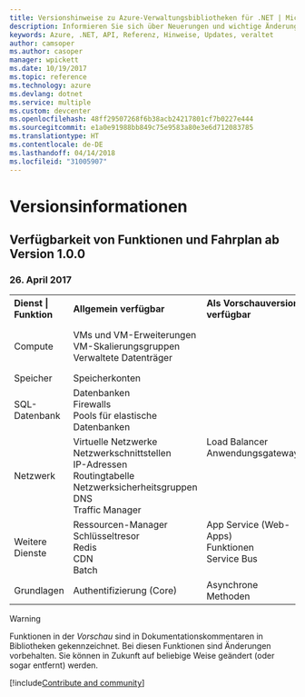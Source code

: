 ```yaml
---
title: Versionshinweise zu Azure-Verwaltungsbibliotheken für .NET | Microsoft-Dokumentation
description: Informieren Sie sich über Neuerungen und wichtige Änderungen in den Azure-Verwaltungsbibliotheken für .NET.
keywords: Azure, .NET, API, Referenz, Hinweise, Updates, veraltet
author: camsoper
ms.author: casoper
manager: wpickett
ms.date: 10/19/2017
ms.topic: reference
ms.technology: azure
ms.devlang: dotnet
ms.service: multiple
ms.custom: devcenter
ms.openlocfilehash: 48ff29507268f6b38acb24217801cf7b0227e444
ms.sourcegitcommit: e1a0e91988bb849c75e9583a80e3e6d712083785
ms.translationtype: HT
ms.contentlocale: de-DE
ms.lasthandoff: 04/14/2018
ms.locfileid: "31005907"
---
```

# <a name="release-notes"></a>Versionsinformationen 

## <a name="feature-availability-and-road-map-as-of-version-100"></a>Verfügbarkeit von Funktionen und Fahrplan ab Version 1.0.0 ##
### <a name="april-26-2017"></a>26. April 2017

<table>
  <tr>
    <th align="left">Dienst | Funktion</th>
    <th align="left">Allgemein verfügbar</th>
    <th align="left">Als Vorschauversion verfügbar</th>
    <th align="left">In Kürze verfügbar</th>
  </tr>
  <tr>
    <td>Compute</td>
    <td>VMs und VM-Erweiterungen<br>VM-Skalierungsgruppen<br>Verwaltete Datenträger</td>
    <td></td>
    <td valign="top">Azure Container Service<br>Azure-Containerregistrierung</td>
  </tr>
  <tr>
    <td>Speicher</td>
    <td>Speicherkonten</td>
    <td></td>
    <td>Verschlüsselung</td>
  </tr>
  <tr>
    <td>SQL-Datenbank</td>
    <td>Datenbanken<br>Firewalls<br>Pools für elastische Datenbanken</td>
    <td></td>
    <td valign="top"></td>
  </tr>
  <tr>
    <td>Netzwerk</td>
    <td>Virtuelle Netzwerke<br>Netzwerkschnittstellen<br>IP-Adressen<br>Routingtabelle<br>Netzwerksicherheitsgruppen<br>DNS<br>Traffic Manager</td>
    <td valign="top">Load Balancer<br>Anwendungsgateways</td>
    <td valign="top"></td>
  </tr>
  <tr>
    <td>Weitere Dienste</td>
    <td>Ressourcen-Manager<br>Schlüsseltresor<br>Redis<br>CDN<br>Batch</td>
    <td valign="top">App Service (Web-Apps)<br>Funktionen<br>Service Bus</td>
    <td valign="top">Überwachen<br>Graph (rollenbasierte Zugriffssteuerung)<br>Azure Cosmos DB<br>Scheduler</td>
  </tr>
  <tr>
    <td>Grundlagen</td>
    <td>Authentifizierung (Core)</td>
    <td>Asynchrone Methoden</td>
    <td valign="top"></td>
  </tr>
</table>

> [!WARNING] 
> Funktionen in der *Vorschau* sind in Dokumentationskommentaren in Bibliotheken gekennzeichnet. Bei diesen Funktionen sind Änderungen vorbehalten. Sie können in Zukunft auf beliebige Weise geändert (oder sogar entfernt) werden.

[!include[Contribute and community](includes/contribute.md)]
